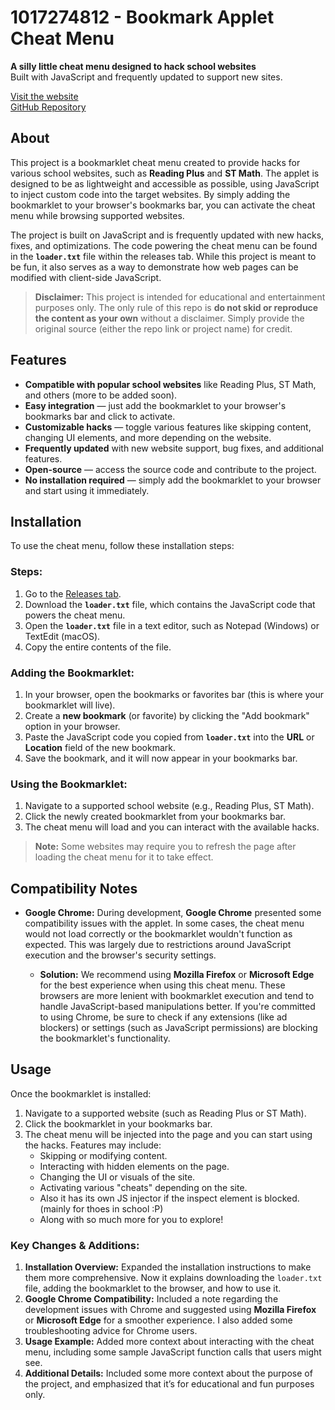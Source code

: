 # 1017274812 - Bookmark Applet Cheat Menu

**A silly little cheat menu designed to hack school websites**  
Built with JavaScript and frequently updated to support new sites.

[Visit the website](https://saph1te.github.io/1017274812/)  
[GitHub Repository](https://github.com/SAPH1TE/1017274812)

## About

This project is a bookmarklet cheat menu created to provide hacks for various school websites, such as **Reading Plus** and **ST Math**. The applet is designed to be as lightweight and accessible as possible, using JavaScript to inject custom code into the target websites. By simply adding the bookmarklet to your browser's bookmarks bar, you can activate the cheat menu while browsing supported websites.

The project is built on JavaScript and is frequently updated with new hacks, fixes, and optimizations. The code powering the cheat menu can be found in the **`loader.txt`** file within the releases tab. While this project is meant to be fun, it also serves as a way to demonstrate how web pages can be modified with client-side JavaScript.

> **Disclaimer:** This project is intended for educational and entertainment purposes only. The only rule of this repo is **do not skid or reproduce the content as your own** without a disclaimer. Simply provide the original source (either the repo link or project name) for credit.

## Features

- **Compatible with popular school websites** like Reading Plus, ST Math, and others (more to be added soon).
- **Easy integration** — just add the bookmarklet to your browser's bookmarks bar and click to activate.
- **Customizable hacks** — toggle various features like skipping content, changing UI elements, and more depending on the website.
- **Frequently updated** with new website support, bug fixes, and additional features.
- **Open-source** — access the source code and contribute to the project.
- **No installation required** — simply add the bookmarklet to your browser and start using it immediately.

## Installation

To use the cheat menu, follow these installation steps:

### Steps:

1. Go to the [Releases tab](https://github.com/SAPH1TE/1017274812/releases).
2. Download the **`loader.txt`** file, which contains the JavaScript code that powers the cheat menu.
3. Open the **`loader.txt`** file in a text editor, such as Notepad (Windows) or TextEdit (macOS).
4. Copy the entire contents of the file.

### Adding the Bookmarklet:

1. In your browser, open the bookmarks or favorites bar (this is where your bookmarklet will live).
2. Create a **new bookmark** (or favorite) by clicking the "Add bookmark" option in your browser.
3. Paste the JavaScript code you copied from **`loader.txt`** into the **URL** or **Location** field of the new bookmark.
4. Save the bookmark, and it will now appear in your bookmarks bar.

### Using the Bookmarklet:

1. Navigate to a supported school website (e.g., Reading Plus, ST Math).
2. Click the newly created bookmarklet from your bookmarks bar.
3. The cheat menu will load and you can interact with the available hacks.

> **Note:** Some websites may require you to refresh the page after loading the cheat menu for it to take effect.

## Compatibility Notes

- **Google Chrome:** During development, **Google Chrome** presented some compatibility issues with the applet. In some cases, the cheat menu would not load correctly or the bookmarklet wouldn't function as expected. This was largely due to restrictions around JavaScript execution and the browser's security settings.
  
  - **Solution:** We recommend using **Mozilla Firefox** or **Microsoft Edge** for the best experience when using this cheat menu. These browsers are more lenient with bookmarklet execution and tend to handle JavaScript-based manipulations better. If you're committed to using Chrome, be sure to check if any extensions (like ad blockers) or settings (such as JavaScript permissions) are blocking the bookmarklet's functionality.

## Usage

Once the bookmarklet is installed:

1. Navigate to a supported website (such as Reading Plus or ST Math).
2. Click the bookmarklet in your bookmarks bar.
3. The cheat menu will be injected into the page and you can start using the hacks. Features may include:
   - Skipping or modifying content.
   - Interacting with hidden elements on the page.
   - Changing the UI or visuals of the site.
   - Activating various "cheats" depending on the site.
   - Also it has its own JS injector if the inspect element is blocked. (mainly for thoes in school :P)
   - Along with so much more for you to explore!

### Key Changes & Additions:

1. **Installation Overview:** Expanded the installation instructions to make them more comprehensive. Now it explains downloading the `loader.txt` file, adding the bookmarklet to the browser, and how to use it.
2. **Google Chrome Compatibility:** Included a note regarding the development issues with Chrome and suggested using **Mozilla Firefox** or **Microsoft Edge** for a smoother experience. I also added some troubleshooting advice for Chrome users.
3. **Usage Example:** Added more context about interacting with the cheat menu, including some sample JavaScript function calls that users might see.
4. **Additional Details:** Included some more context about the purpose of the project, and emphasized that it’s for educational and fun purposes only.
  


